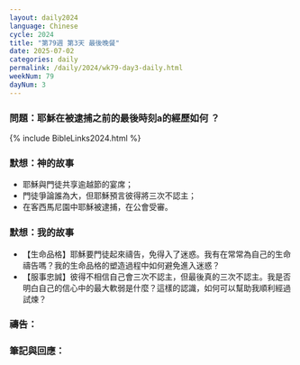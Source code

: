 ```yaml
---
layout: daily2024
language: Chinese
cycle: 2024
title: "第79週 第3天 最後晚餐"
date: 2025-07-02
categories: daily
permalink: /daily/2024/wk79-day3-daily.html
weekNum: 79
dayNum: 3
---
```


### 問題：耶穌在被逮捕之前的最後時刻a的經歷如何 ？

{% include BibleLinks2024.html %}

### 默想：神的故事 
+ 耶穌與門徒共享逾越節的宴席； 
+ 門徒爭論誰為大，但耶穌預言彼得將三次不認主； 
+ 在客西馬尼園中耶穌被逮捕，在公會受審。 

### 默想：我的故事
+ 【生命品格】耶穌要門徒起來禱告，免得入了迷惑。我有在常常為自己的生命禱告嗎？我的生命品格的塑造過程中如何避免進入迷惑？ 
+ 【服事忠誠】彼得不相信自己會三次不認主，但最後真的三次不認主。我是否明白自己的信心中的最大軟弱是什麼？這樣的認識，如何可以幫助我順利經過試煉？ 

### 禱告：

### 筆記與回應：
